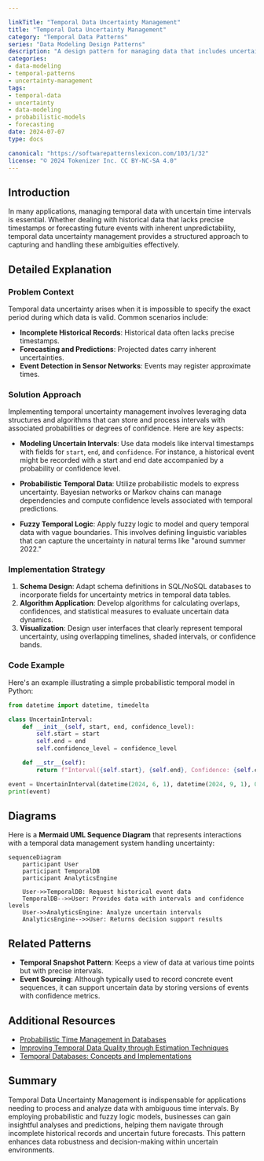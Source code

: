 ```yaml
---

linkTitle: "Temporal Data Uncertainty Management"
title: "Temporal Data Uncertainty Management"
category: "Temporal Data Patterns"
series: "Data Modeling Design Patterns"
description: "A design pattern for managing data that includes uncertainty about the time intervals during which it is valid. This pattern is crucial for applications where events have approximate or probabilistic dates, such as forecasting models or historical databases."
categories:
- data-modeling
- temporal-patterns
- uncertainty-management
tags:
- temporal-data
- uncertainty
- data-modeling
- probabilistic-models
- forecasting
date: 2024-07-07
type: docs

canonical: "https://softwarepatternslexicon.com/103/1/32"
license: "© 2024 Tokenizer Inc. CC BY-NC-SA 4.0"
---
```


## Introduction

In many applications, managing temporal data with uncertain time intervals is essential. Whether dealing with historical data that lacks precise timestamps or forecasting future events with inherent unpredictability, temporal data uncertainty management provides a structured approach to capturing and handling these ambiguities effectively.

## Detailed Explanation

### Problem Context

Temporal data uncertainty arises when it is impossible to specify the exact period during which data is valid. Common scenarios include:

- **Incomplete Historical Records**: Historical data often lacks precise timestamps.
- **Forecasting and Predictions**: Projected dates carry inherent uncertainties.
- **Event Detection in Sensor Networks**: Events may register approximate times.

### Solution Approach

Implementing temporal uncertainty management involves leveraging data structures and algorithms that can store and process intervals with associated probabilities or degrees of confidence. Here are key aspects:

- **Modeling Uncertain Intervals**: Use data models like interval timestamps with fields for `start`, `end`, and `confidence`. For instance, a historical event might be recorded with a start and end date accompanied by a probability or confidence level.

- **Probabilistic Temporal Data**: Utilize probabilistic models to express uncertainty. Bayesian networks or Markov chains can manage dependencies and compute confidence levels associated with temporal predictions.

- **Fuzzy Temporal Logic**: Apply fuzzy logic to model and query temporal data with vague boundaries. This involves defining linguistic variables that can capture the uncertainty in natural terms like "around summer 2022."

### Implementation Strategy

1. **Schema Design**: Adapt schema definitions in SQL/NoSQL databases to incorporate fields for uncertainty metrics in temporal data tables.
2. **Algorithm Application**: Develop algorithms for calculating overlaps, confidences, and statistical measures to evaluate uncertain data dynamics.
3. **Visualization**: Design user interfaces that clearly represent temporal uncertainty, using overlapping timelines, shaded intervals, or confidence bands.

### Code Example

Here's an example illustrating a simple probabilistic temporal model in Python:

```python
from datetime import datetime, timedelta

class UncertainInterval:
    def __init__(self, start, end, confidence_level):
        self.start = start
        self.end = end
        self.confidence_level = confidence_level

    def __str__(self):
        return f"Interval({self.start}, {self.end}, Confidence: {self.confidence_level})"

event = UncertainInterval(datetime(2024, 6, 1), datetime(2024, 9, 1), 0.85)
print(event)
```

## Diagrams

Here is a **Mermaid UML Sequence Diagram** that represents interactions with a temporal data management system handling uncertainty:

```mermaid
sequenceDiagram
    participant User
    participant TemporalDB
    participant AnalyticsEngine

    User->>TemporalDB: Request historical event data
    TemporalDB-->>User: Provides data with intervals and confidence levels
    User->>AnalyticsEngine: Analyze uncertain intervals
    AnalyticsEngine-->>User: Returns decision support results
```

## Related Patterns

- **Temporal Snapshot Pattern**: Keeps a view of data at various time points but with precise intervals.
- **Event Sourcing**: Although typically used to record concrete event sequences, it can support uncertain data by storing versions of events with confidence metrics.

## Additional Resources

- [Probabilistic Time Management in Databases](https://linktoresource1.com)
- [Improving Temporal Data Quality through Estimation Techniques](https://linktoresource2.com)
- [Temporal Databases: Concepts and Implementations](https://linktoresource3.com)

## Summary

Temporal Data Uncertainty Management is indispensable for applications needing to process and analyze data with ambiguous time intervals. By employing probabilistic and fuzzy logic models, businesses can gain insightful analyses and predictions, helping them navigate through incomplete historical records and uncertain future forecasts. This pattern enhances data robustness and decision-making within uncertain environments.
